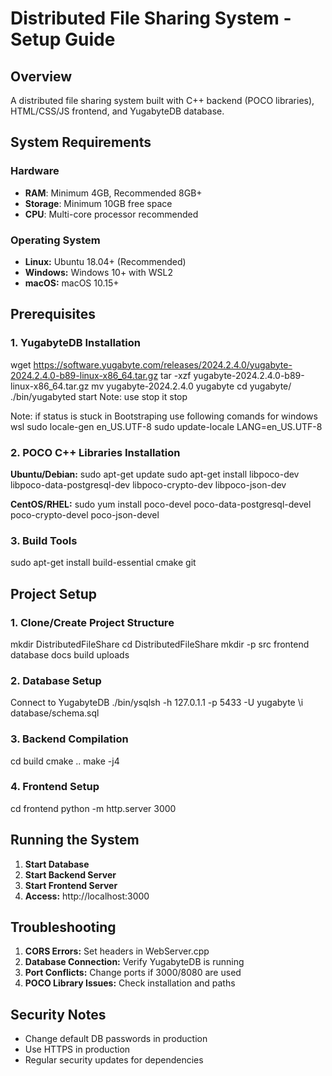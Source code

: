 # Distributed File Sharing System - Setup Guide

## Overview
A distributed file sharing system built with C++ backend (POCO libraries), HTML/CSS/JS frontend, and YugabyteDB database.

## System Requirements

### Hardware
- **RAM**: Minimum 4GB, Recommended 8GB+
- **Storage**: Minimum 10GB free space
- **CPU**: Multi-core processor recommended

### Operating System
- **Linux:** Ubuntu 18.04+ (Recommended)
- **Windows:** Windows 10+ with WSL2
- **macOS:** macOS 10.15+

## Prerequisites

### 1. YugabyteDB Installation
wget https://software.yugabyte.com/releases/2024.2.4.0/yugabyte-2024.2.4.0-b89-linux-x86_64.tar.gz 
tar -xzf yugabyte-2024.2.4.0-b89-linux-x86_64.tar.gz
mv yugabyte-2024.2.4.0 yugabyte
cd yugabyte/
./bin/yugabyted start 
Note: use stop it stop

Note: if status is stuck in Bootstraping use following comands for windows wsl
sudo locale-gen en_US.UTF-8
sudo update-locale LANG=en_US.UTF-8

### 2. POCO C++ Libraries Installation

**Ubuntu/Debian:**
sudo apt-get update
sudo apt-get install libpoco-dev libpoco-data-postgresql-dev libpoco-crypto-dev libpoco-json-dev


**CentOS/RHEL:**
sudo yum install poco-devel poco-data-postgresql-devel poco-crypto-devel poco-json-devel


### 3. Build Tools
sudo apt-get install build-essential cmake git


## Project Setup

### 1. Clone/Create Project Structure
mkdir DistributedFileShare
cd DistributedFileShare
mkdir -p src frontend database docs build uploads

### 2. Database Setup
Connect to YugabyteDB
./bin/ysqlsh -h 127.0.1.1 -p 5433 -U yugabyte
\i database/schema.sql


### 3. Backend Compilation
cd build
cmake ..
make -j4


### 4. Frontend Setup
cd frontend
python -m http.server 3000


## Running the System

1. **Start Database**
2. **Start Backend Server**
3. **Start Frontend Server**
4. **Access:** http://localhost:3000

## Troubleshooting

1. **CORS Errors:** Set headers in WebServer.cpp
2. **Database Connection:** Verify YugabyteDB is running
3. **Port Conflicts:** Change ports if 3000/8080 are used
4. **POCO Library Issues:** Check installation and paths

## Security Notes

- Change default DB passwords in production
- Use HTTPS in production
- Regular security updates for dependencies